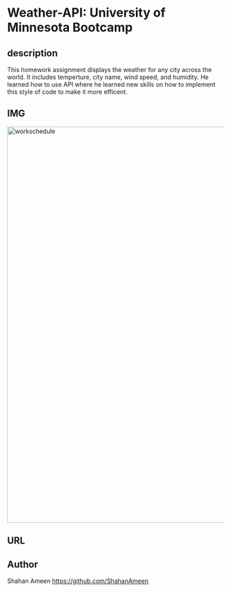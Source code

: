 # Weather-API: University of Minnesota Bootcamp

## description
This homework assignment displays the weather for any city across the world. It includes temperture, city name, wind speed, and humidity. He learned how to use API where he learned new skills on how to implement this style of code to make it more efficent.
## IMG
<img width="914" alt="workschedule" src="https://github.com/ShahanAmeen/work-schedule/assets/144054784/f6dc0c47-3003-47ff-a526-a4dbb348bd44">


## URL

## Author
Shahan Ameen
https://github.com/ShahanAmeen 
